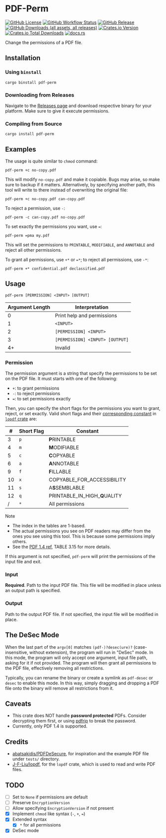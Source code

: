 # PDF-Perm

[![GitHub License](https://img.shields.io/github/license/PRO-2684/PDF-Perm?logo=opensourceinitiative)](https://github.com/PRO-2684/PDF-Perm/blob/main/LICENSE)
[![GitHub Workflow Status](https://img.shields.io/github/actions/workflow/status/PRO-2684/PDF-Perm/release.yml?logo=githubactions)](https://github.com/PRO-2684/PDF-Perm/blob/main/.github/workflows/release.yml)
[![GitHub Release](https://img.shields.io/github/v/release/PRO-2684/PDF-Perm?logo=githubactions)](https://github.com/PRO-2684/PDF-Perm/releases)
[![GitHub Downloads (all assets, all releases)](https://img.shields.io/github/downloads/PRO-2684/PDF-Perm/total?logo=github)](https://github.com/PRO-2684/PDF-Perm/releases)
[![Crates.io Version](https://img.shields.io/crates/v/pdf-perm?logo=rust)](https://crates.io/crates/pdf-perm)
[![Crates.io Total Downloads](https://img.shields.io/crates/d/pdf-perm?logo=rust)](https://crates.io/crates/pdf-perm)
[![docs.rs](https://img.shields.io/docsrs/pdf-perm?logo=rust)](https://docs.rs/pdf-perm)

Change the permissions of a PDF file.

## Installation

### Using `binstall`

```shell
cargo binstall pdf-perm
```

### Downloading from Releases

Navigate to the [Releases page](https://github.com/PRO-2684/PDF-Perm/releases) and download respective binary for your platform. Make sure to give it execute permissions.

### Compiling from Source

```shell
cargo install pdf-perm
```

## Examples

The usage is quite similar to `chmod` command:

```shell
pdf-perm +c no-copy.pdf
```

This will modify `no-copy.pdf` and make it copiable. Bugs may arise, so make sure to backup if it matters. Alternatively, by specifying another path, this tool will write to there instead of overwriting the original file:

```shell
pdf-perm +c no-copy.pdf can-copy.pdf
```

To reject a permission, use `-`:

```shell
pdf-perm -c can-copy.pdf no-copy.pdf
```

To set exactly the permissions you want, use `=`:

```shell
pdf-perm =pma my.pdf
```

This will set the permissions to `PRINTABLE`, `MODIFIABLE`, and `ANNOTABLE` and reject all other permissions.

To grant all permissions, use `+*` or `=*`; to reject all permissions, use `-*`:

```shell
pdf-perm +* confidential.pdf declassified.pdf
```

## Usage

```shell
pdf-perm [PERMISSION] <INPUT> [OUTPUT]
```

| Argument Length | Interpretation                  |
| --------------- | ------------------------------- |
| 0               | Print help and permissions      |
| 1               | `<INPUT>`                       |
| 2               | `[PERMISSION] <INPUT>`          |
| 3               | `[PERMISSION] <INPUT> [OUTPUT]` |
| 4+              | Invalid                         |

### Permission

The permission argument is a string that specify the permissions to be set on the PDF file. It must starts with one of the following:

- `+`: to grant permissions
- `-`: to reject permissions
- `=`: to set permissions exactly

Then, you can specify the short flags for the permissions you want to grant, reject, or set exactly. Valid short flags and their [corresponding constant](https://docs.rs/lopdf/0.36.0/lopdf/encryption/struct.Permissions.html#impl-Permissions) in [`lopdf` crate](https://docs.rs/lopdf/0.36.0/lopdf/) are:

| #   | Short Flag | Constant                      |
| --- | ---------- | ----------------------------- |
| 3   | `p`        | **P**RINTABLE                 |
| 4   | `m`        | **M**ODIFIABLE                |
| 5   | `c`        | **C**OPYABLE                  |
| 6   | `a`        | **A**NNOTABLE                 |
| 9   | `f`        | **F**ILLABLE                  |
| 10  | `x`        | COPYABLE_FOR_ACCESSIBILITY    |
| 11  | `s`        | A**S**SEMBLABLE               |
| 12  | `q`        | PRINTABLE_IN_HIGH_**Q**UALITY |
| /   | `*`        | All permissions               |

> [!NOTE]
>
> - The index in the tables are $1$-based.
> - The actual permissions you see on PDF readers may differ from the ones you see using this tool. This is because some permissions imply others.
> - See the [PDF 1.4 ref](https://opensource.adobe.com/dc-acrobat-sdk-docs/pdfstandards/pdfreference1.4.pdf), TABLE 3.15 for more details.

If this argument is not specified, `pdf-perm` will print the permissions of the input file and exit.

### Input

**Required**. Path to the input PDF file. This file will be modified in place unless an output path is specified.

### Output

Path to the output PDF file. If not specified, the input file will be modified in place.

## The DeSec Mode

When the last part of the `argv[0]` matches `(pdf-)?desec(ure)?` (case-insensitive, without extension), the program will run in "DeSec" mode. In this mode, the program will only accept one argument, input file path, asking for it if not provided. The program will then grant all permissions to the PDF file, effectively removing all restrictions.

Typically, you can rename the binary or create a symlink as `pdf-desec` or `desec` to enable this mode. In this way, simply dragging and dropping a PDF file onto the binary will remove all restrictions from it.

## Caveats

- This crate does NOT handle **password protected** PDFs. Consider decrypting them first, or using [pdfrip](https://github.com/mufeedvh/pdfrip) to break the password.
- Currently, only PDF 1.4 is supported.

## Credits

- [abatsakidis/PDFDeSecure](https://github.com/abatsakidis/PDFDeSecure/tree/master/Example-PDF), for inspiration and the example PDF file under `tests/` directory.
- [J-F-Liu/lopdf](https://github.com/J-F-Liu/lopdf), for the `lopdf` crate, which is used to read and write PDF files.

## TODO

- [ ] Set to `None` if permissions are default
- [ ] Preserve `EncryptionVersion`
- [ ] Allow specifying `EncryptionVersion` if not present
- [x] Implement `chmod` like syntax (`-`, `+`, `=`)
- [x] Extended syntax
    - [x] `*` for all permissions
- [x] DeSec mode
